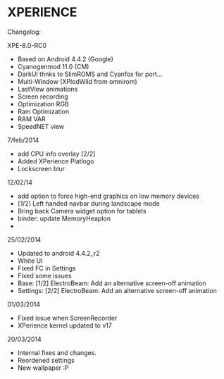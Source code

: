 XPERIENCE 
=========

Changelog:


XPE-8.0-RC0
* Based on Android 4.4.2 (Google)
* Cyanogenmod 11.0 (CM)
* DarkUI thnks to SlimROMS and Cyanfox for port...
* Multi-Window (XPlodWild from omnirom)
* LastView animations
* Screen recording
* Optimization RGB 
* Ram Optimization
* RAM VAR
* SpeedNET view

7/feb/2014
* add CPU info overlay [2/2]
* Added XPerience Platlogo
* Lockscreen blur

12/02/14
* add option to force high-end graphics on low memory devices 
* [1/2] Left handed navbar during landscape mode
* Bring back Camera widget option for tablets
* binder: update MemoryHeapIon
* 

25/02/2014

* Updated to android 4.4.2_r2
* White UI
* Fixed FC in Settings 
* Fixed some issues
* Base: [1/2] ElectroBeam: Add an alternative screen-off animation
* Settings: [2/2] ElectroBeam: Add an alternative screen-off animation

01/03/2014

* Fixed issue when ScreenRecorder
* XPerience kernel updated to v17

20/03/2014

* Internal fixes and changes. 
* Reordened settings
* New wallpaper :P

